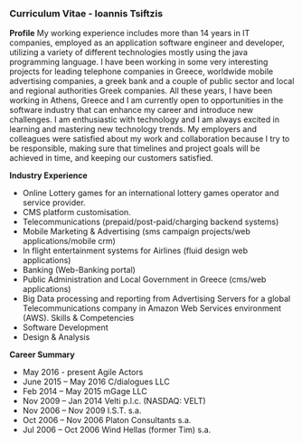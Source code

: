 ### Curriculum Vitae - Ioannis Tsiftzis

**Profile**
My working experience includes more than 14 years in IT companies, employed as an application software engineer and developer, utilizing a variety of different technologies mostly using the java programming language. I have been working in some very interesting projects for leading telephone companies in Greece, worldwide mobile advertising companies, a greek bank and a couple of public sector and local and regional authorities Greek companies.
All these years, I have been working in Athens, Greece and I am currently open to opportunities in the software industry that can enhance my career and introduce new challenges. I am enthusiastic with technology and I am always excited in learning and mastering new technology trends.
My employers and colleagues were satisfied about my work and collaboration because I try to be responsible, making sure that timelines and project goals will be achieved in time, and keeping our customers satisfied.

**Industry Experience**

* Online Lottery games for an international lottery games operator and service provider.
* CMS platform customisation.
* Telecommunications (prepaid/post-paid/charging backend systems)
* Mobile Marketing & Advertising (sms campaign projects/web applications/mobile crm)
* In flight entertainment systems for Airlines (fluid design web applications)
* Banking (Web-Banking portal)
* Public Administration and Local Government in Greece (cms/web applications)
* Big Data processing and reporting from Advertising Servers for a global Telecommunications company in Amazon Web Services environment (AWS).
Skills & Competencies
* Software Development
* Design & Analysis

**Career Summary**

* May 2016 - present
	Agile Actors
* June 2015 – May  2016
	C/dialogues LLC
* Feb 2014 – May 2015
  mGage LLC
* Nov 2009 – Jan 2014
  Velti p.l.c. (NASDAQ: VELT)
* Nov 2006 – Nov 2009
  I.S.T. s.a.
* Oct 2006 – Nov 2006
	Platon Consultants s.a.
* Jul 2006 – Oct 2006
	Wind Hellas (former Tim) s.a.
